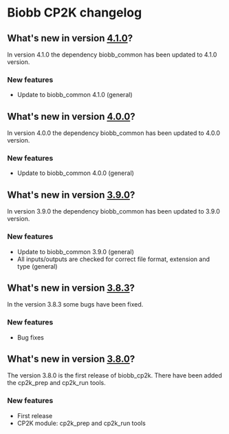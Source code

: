 # Biobb CP2K changelog

## What's new in version [4.1.0](https://github.com/bioexcel/biobb_cp2k/releases/tag/v4.1.0)?
In version 4.1.0 the dependency biobb_common has been updated to 4.1.0 version.

### New features

* Update to biobb_common 4.1.0 (general)

## What's new in version [4.0.0](https://github.com/bioexcel/biobb_cp2k/releases/tag/v4.0.0)?
In version 4.0.0 the dependency biobb_common has been updated to 4.0.0 version.

### New features

* Update to biobb_common 4.0.0 (general)

## What's new in version [3.9.0](https://github.com/bioexcel/biobb_cp2k/releases/tag/v3.9.0)?
In version 3.9.0 the dependency biobb_common has been updated to 3.9.0 version.

### New features

* Update to biobb_common 3.9.0 (general)
* All inputs/outputs are checked for correct file format, extension and type (general)

## What's new in version [3.8.3](https://github.com/bioexcel/biobb_cp2k/releases/tag/v3.8.3)?
In the version 3.8.3 some bugs have been fixed.

### New features

* Bug fixes

## What's new in version [3.8.0](https://github.com/bioexcel/biobb_cp2k/releases/tag/v3.8.0)?
The version 3.8.0 is the first release of biobb_cp2k. There have been added the cp2k_prep and cp2k_run tools.

### New features

* First release
* CP2K module: cp2k_prep and cp2k_run tools
